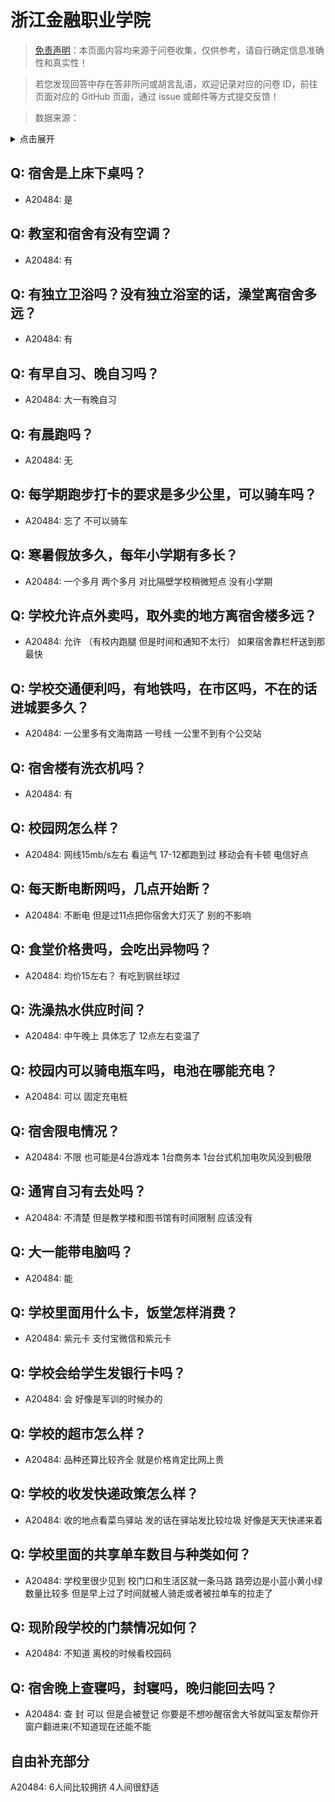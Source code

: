 # 浙江金融职业学院

> [免责声明](https://colleges.chat/#_3)：本页面内容均来源于问卷收集，仅供参考，请自行确定信息准确性和真实性！

> 若您发现回答中存在答非所问或胡言乱语，欢迎记录对应的问卷 ID，前往页面对应的 GitHub 页面，通过 issue 或邮件等方式提交反馈！

> 数据来源：

<details><summary>点击展开</summary>
<ul>
<li>A20484: 匿名 (2023 年 07 月)</li>
</ul>
</details>

## Q: 宿舍是上床下桌吗？

- A20484: 是

## Q: 教室和宿舍有没有空调？

- A20484: 有

## Q: 有独立卫浴吗？没有独立浴室的话，澡堂离宿舍多远？

- A20484: 有

## Q: 有早自习、晚自习吗？

- A20484: 大一有晚自习

## Q: 有晨跑吗？

- A20484: 无

## Q: 每学期跑步打卡的要求是多少公里，可以骑车吗？

- A20484: 忘了 不可以骑车

## Q: 寒暑假放多久，每年小学期有多长？

- A20484: 一个多月 两个多月 对比隔壁学校稍微短点 没有小学期

## Q: 学校允许点外卖吗，取外卖的地方离宿舍楼多远？

- A20484: 允许 （有校内跑腿 但是时间和通知不太行） 如果宿舍靠栏杆送到那最快

## Q: 学校交通便利吗，有地铁吗，在市区吗，不在的话进城要多久？

- A20484: 一公里多有文海南路 一号线  一公里不到有个公交站

## Q: 宿舍楼有洗衣机吗？

- A20484: 有

## Q: 校园网怎么样？

- A20484: 网线15mb/s左右 看运气 17-12都跑到过 移动会有卡顿 电信好点

## Q: 每天断电断网吗，几点开始断？

- A20484: 不断电 但是过11点把你宿舍大灯灭了 别的不影响

## Q: 食堂价格贵吗，会吃出异物吗？

- A20484: 均价15左右？ 有吃到钢丝球过

## Q: 洗澡热水供应时间？

- A20484: 中午晚上 具体忘了 12点左右变温了

## Q: 校园内可以骑电瓶车吗，电池在哪能充电？

- A20484: 可以 固定充电桩

## Q: 宿舍限电情况？

- A20484: 不限 也可能是4台游戏本 1台商务本 1台台式机加电吹风没到极限

## Q: 通宵自习有去处吗？

- A20484: 不清楚 但是教学楼和图书馆有时间限制 应该没有

## Q: 大一能带电脑吗？

- A20484: 能

## Q: 学校里面用什么卡，饭堂怎样消费？

- A20484: 紫元卡 支付宝微信和紫元卡

## Q: 学校会给学生发银行卡吗？

- A20484: 会 好像是军训的时候办的

## Q: 学校的超市怎么样？

- A20484: 品种还算比较齐全 就是价格肯定比网上贵

## Q: 学校的收发快递政策怎么样？

- A20484: 收的地点看菜鸟驿站 发的话在驿站发比较垃圾 好像是天天快递来着

## Q: 学校里面的共享单车数目与种类如何？

- A20484: 学校里很少见到 校门口和生活区就一条马路 路旁边是小蓝小黄小绿 数量比较多 但是早上过了时间就被人骑走或者被拉单车的拉走了

## Q: 现阶段学校的门禁情况如何？

- A20484: 不知道 离校的时候看校园码

## Q: 宿舍晚上查寝吗，封寝吗，晚归能回去吗？

- A20484: 查 封 可以 但是会被登记 你要是不想吵醒宿舍大爷就叫室友帮你开窗户翻进来(不知道现在还能不能

## 自由补充部分

A20484: 6人间比较拥挤 4人间很舒适